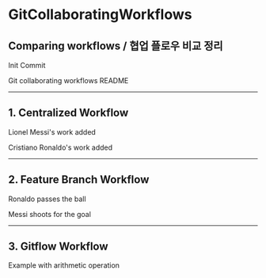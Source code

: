 # GitCollaboratingWorkflows

## Comparing workflows / 협업 플로우 비교 정리

Init Commit

Git collaborating workflows README

---

## 1. Centralized Workflow

Lionel Messi's work added

Cristiano Ronaldo's work added

---

## 2. Feature Branch Workflow

Ronaldo passes the ball

Messi shoots for the goal

---

## 3. Gitflow Workflow

Example with arithmetic operation
